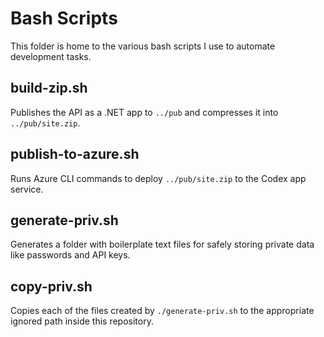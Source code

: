 # Bash Scripts

This folder is home to the various bash scripts I use to automate development tasks.

## build-zip.sh

Publishes the API as a .NET app to `../pub` and compresses it into `../pub/site.zip`.

## publish-to-azure.sh

Runs Azure CLI commands to deploy `../pub/site.zip` to the Codex app service.

## generate-priv.sh

Generates a folder with boilerplate text files for safely storing private data like passwords and API keys.

## copy-priv.sh

Copies each of the files created by `./generate-priv.sh` to the appropriate ignored path inside this repository.
